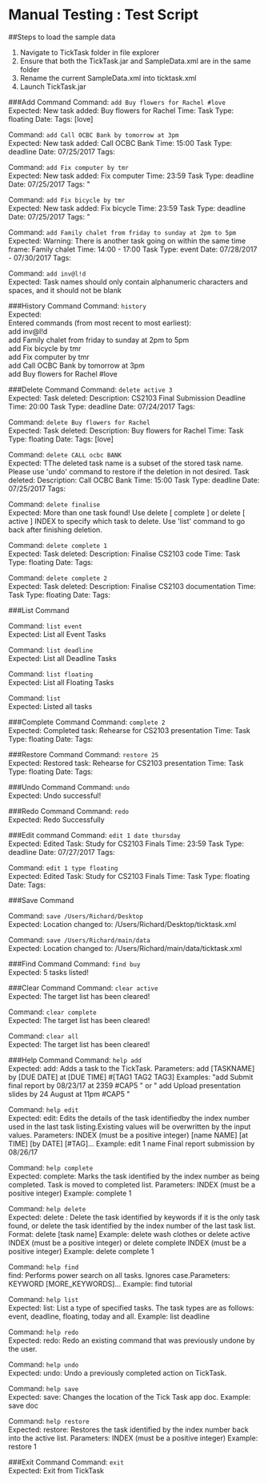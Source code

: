 # Manual Testing : Test Script
##Steps to load the sample data
1. Navigate to TickTask folder in file explorer
2. Ensure that both the TickTask.jar and SampleData.xml are in the same folder
3. Rename the current  SampleData.xml into ticktask.xml
4. Launch TickTask.jar

###Add Command
 Command: `add Buy flowers for Rachel #love` <br>
 Expected: New task added: Buy flowers for Rachel Time:  Task Type: floating Date:  Tags: [love] <br> 
 
 Command: `add Call OCBC Bank by tomorrow at 3pm` <br>
 Expected: New task added: Call OCBC Bank Time: 15:00 Task Type: deadline Date: 07/25/2017 Tags: <br>
 
 Command: `add Fix computer by tmr` <br>
 Expected: New task added: Fix computer Time: 23:59 Task Type: deadline Date: 07/25/2017 Tags: "  <br>
 
 Command: `add Fix bicycle by tmr` <br>
 Expected: New task added: Fix bicycle Time: 23:59 Task Type: deadline Date: 07/25/2017 Tags: "  <br>
 
 Command: `add Family chalet from friday to sunday at 2pm to 5pm`<br>
 Expected: Warning: There is another task going on within the same time frame: Family chalet Time: 14:00 - 17:00 Task Type: event Date: 07/28/2017 - 07/30/2017 Tags: <br>
 
 Command: `add inv@l!d ` <br>
 Expected: Task names should only contain alphanumeric characters and spaces, and it should not be blank  <br>
 
###History Command
 Command: `history` <br>
 Expected: <br>
 Entered commands (from most recent to most earliest): <br>
add inv@l!d <br>
add Family chalet from friday to sunday at 2pm to 5pm<br>
add Fix bicycle by tmr<br>
add Fix computer by tmr<br>
add Call OCBC Bank by tomorrow at 3pm<br>
add Buy flowers for Rachel #love<br>

###Delete Command
 Command: `delete active 3` <br>
 Expected: Task deleted:
Description: CS2103 Final Submission Deadline Time: 20:00 Task Type: deadline Date: 07/24/2017 Tags:  <br>
 
 Command: `delete Buy flowers for Rachel` <br>
 Expected: Task deleted:
Description: Buy flowers for Rachel Time:  Task Type: floating Date:  Tags: \[love] <br>

 Command: `delete CALL ocbc BANK` <br>
 Expected: TThe deleted task name is a subset of the stored task name.
Please use 'undo' command to restore if the deletion in not desired.
Task deleted:
Description: Call OCBC Bank Time: 15:00 Task Type: deadline Date: 07/25/2017 Tags: <br>

Command: `delete finalise` <br>
 Expected: More than one task found! 
Use delete [ complete ] or delete [ active ] INDEX to specify which task to delete. 
Use 'list' command to go back after finishing deletion.<br>
 
 Command: `delete complete 1` <br>
 Expected: Task deleted:
Description: Finalise CS2103 code Time:  Task Type: floating Date:  Tags: <br>

Command: `delete complete 2` <br>
 Expected: Task deleted:
Description: Finalise CS2103 documentation Time:  Task Type: floating Date:  Tags:  <br>

###List Command
 
 
 Command: `list event` <br>
 Expected: List all Event Tasks <br>
 
 Command: `list deadline` <br>
 Expected: List all Deadline Tasks <br>
 
  Command: `list floating` <br>
 Expected: List all Floating Tasks <br>
 
 Command: `list` <br>
 Expected: Listed all tasks <br>
 
###Complete Command
 Command: `complete 2` <br>
 Expected: Completed task: Rehearse for CS2103 presentation Time:  Task Type: floating Date:  Tags:   <br> 

###Restore Command
 Command: `restore 25` <br>
 Expected: Restored task: Rehearse for CS2103 presentation Time:  Task Type: floating Date:  Tags:  <br>
 
###Undo Command
 Command: `undo` <br>
 Expected: Undo successful! <br>
 
###Redo Command
 Command: `redo` <br>
 Expected: Redo Successfully <br>	
 


###Edit command
 Command: `edit 1 date thursday` <br>
 Expected: Edited Task: Study for CS2103 Finals Time: 23:59 Task Type: deadline Date: 07/27/2017 Tags: <br>
 
 Command: `edit 1 type floating` <br>
 Expected: Edited Task: Study for CS2103 Finals Time:  Task Type: floating Date:  Tags:<br>

###Save Command

 Command: `save /Users/Richard/Desktop` <br>
 Expected: Location changed to: /Users/Richard/Desktop/ticktask.xml <br>

 Command: `save /Users/Richard/main/data ` <br>
 Expected: Location changed to: /Users/Richard/main/data/ticktask.xml <br>

###Find Command
 Command: `find buy` <br>
 Expected: 5 tasks listed! <br>
 
###Clear Command
 Command: `clear active` <br>
 Expected: The target list has been cleared! <br>

  Command: `clear complete` <br>
  Expected: The target list has been cleared! <br>
  
  Command: `clear all` <br>
  Expected: The target list has been cleared! <br>

###Help Command
 Command: `help add` <br>
 Expected: add: Adds a task to the TickTask. Parameters: add [TASKNAME] by [DUE DATE] at [DUE TIME] #[TAG1 TAG2 TAG3]
Examples: "add Submit final report by 08/23/17 at 2359 #CAP5  " or " add Upload presentation slides by 24 August at 11pm #CAP5 "<br>

Command: `help edit` <br>
 Expected: edit: Edits the details of the task identifiedby the index number used in the last task listing.Existing values will be overwritten by the input values.
Parameters: INDEX (must be a positive integer) \[name NAME] \[at TIME] \[by DATE] \[#TAG]...
Example: edit 1 name Final report submission by 08/26/17<br>

Command: `help complete` <br>
 Expected: complete: Marks the task identified by the index number as being completed. Task is moved to completed list. 
Parameters: INDEX (must be a positive integer)
Example: complete 1<br>

Command: `help delete` <br>
 Expected: delete : Delete the task identified by keywords if it is the only task found, 
or delete the task identified by the index number of the last task list.
Format: delete [task name]
Example: delete wash clothes
or delete active INDEX (must be a positive integer) or delete complete INDEX (must be a positive integer)
Example: delete complete 1<br>

Command: `help find` <br>
 find: Performs power search on all tasks. Ignores case.Parameters: KEYWORD [MORE_KEYWORDS]...
Example: find tutorial<br>

Command: `help list` <br>
 Expected: list: List a type of specified tasks.
The task types are as follows: event, deadline, floating, today and all.
Example: list deadline<br>

Command: `help redo` <br>
 Expected: redo: Redo an existing command that was previously undone by the user.<br>

Command: `help undo` <br>
 Expected: undo: Undo a previously completed action on TickTask.<br>
 
Command: `help save` <br>
 Expected: save: Changes the location of the Tick Task app doc.
Example: save doc<br>
 
 Command: `help restore` <br>
 Expected: restore: Restores the task identified by the index number back into the active list.
Parameters: INDEX (must be a positive integer)
Example: restore 1<br>
 
###Exit Command
 Command: `exit` <br>
 Expected: Exit from TickTask
